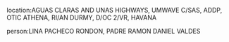 location:AGUAS CLARAS AND UNAS HIGHWAYS, UMWAVE C/SAS, ADDP, OTIC ATHENA, RI/AN DURMY, D/OC 2/VR, HAVANA

person:LINA PACHECO RONDON, PADRE RAMON DANIEL VALDES

